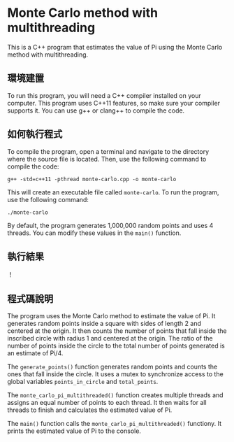 # Monte Carlo method with multithreading

This is a C++ program that estimates the value of Pi using the Monte Carlo method with multithreading.

## 環境建置

To run this program, you will need a C++ compiler installed on your computer. This program uses C++11 features, so make sure your compiler supports it. You can use g++ or clang++ to compile the code.

## 如何執行程式

To compile the program, open a terminal and navigate to the directory where the source file is located. Then, use the following command to compile the code:

```
g++ -std=c++11 -pthread monte-carlo.cpp -o monte-carlo
```

This will create an executable file called `monte-carlo`. To run the program, use the following command:

```
./monte-carlo
```

By default, the program generates 1,000,000 random points and uses 4 threads. You can modify these values in the `main()` function.

## 執行結果
！[](./monte-carlo-snapshot.png)

## 程式碼說明

The program uses the Monte Carlo method to estimate the value of Pi. It generates random points inside a square with sides of length 2 and centered at the origin. It then counts the number of points that fall inside the inscribed circle with radius 1 and centered at the origin. The ratio of the number of points inside the circle to the total number of points generated is an estimate of Pi/4.

The `generate_points()` function generates random points and counts the ones that fall inside the circle. It uses a mutex to synchronize access to the global variables `points_in_circle` and `total_points`.

The `monte_carlo_pi_multithreaded()` function creates multiple threads and assigns an equal number of points to each thread. It then waits for all threads to finish and calculates the estimated value of Pi.

The `main()` function calls the `monte_carlo_pi_multithreaded()` functiony. It prints the estimated value of Pi to the console.
